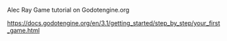 Alec Ray
Game tutorial on Godotengine.org

https://docs.godotengine.org/en/3.1/getting_started/step_by_step/your_first_game.html
